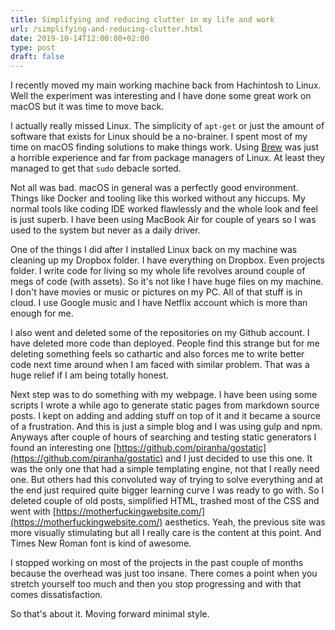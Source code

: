 ```yaml
---
title: Simplifying and reducing clutter in my life and work
url: /simplifying-and-reducing-clutter.html
date: 2019-10-14T12:00:00+02:00
type: post
draft: false
---
```


I recently moved my main working machine back from Hachintosh to Linux. Well the
experiment was interesting and I have done some great work on macOS but it was
time to move back.

I actually really missed Linux. The simplicity of `apt-get` or just the amount
of software that exists for Linux should be a no-brainer. I spent most of my
time on macOS finding solutions to make things work. Using
[Brew](https://brew.sh/) was just a horrible experience and far from package
managers of Linux. At least they managed to get that `sudo` debacle sorted.

Not all was bad. macOS in general was a perfectly good environment. Things like
Docker and tooling like this worked without any hiccups. My normal tools like
coding IDE worked flawlessly and the whole look and feel is just superb. I have
been using MacBook Air for couple of years so I was used to the system but never
as a daily driver.

One of the things I did after I installed Linux back on my machine was cleaning
up my Dropbox folder. I have everything on Dropbox. Even projects folder. I
write code for living so my whole life revolves around couple of megs of code
(with assets). So it's not like I have huge files on my machine. I don't have
movies or music or pictures on my PC. All of that stuff is in cloud. I use
Google music and I have Netflix account which is more than enough for me.

I also went and deleted some of the repositories on my Github account. I have
deleted more code than deployed. People find this strange but for me deleting
something feels so cathartic and also forces me to write better code next time
around when I am faced with similar problem. That was a huge relief if I am
being totally honest.

Next step was to do something with my webpage. I have been using some scripts I
wrote a while ago to generate static pages from markdown source posts. I kept on
adding and adding stuff on top of it and it became a source of a
frustration. And this is just a simple blog and I was using gulp and npm.
Anyways after couple of hours of searching and testing static generators I found
an interesting one
[https://github.com/piranha/gostatic](https://github.com/piranha/gostatic) and I
just decided to use this one. It was the only one that had a simple templating
engine, not that I really need one. But others had this convoluted way of trying
to solve everything and at the end just required quite bigger learning curve I
was ready to go with. So I deleted couple of old posts, simplified HTML, trashed
most of the CSS and went with
[https://motherfuckingwebsite.com/](https://motherfuckingwebsite.com/)
aesthetics.  Yeah, the previous site was more visually stimulating but all I
really care is the content at this point. And Times New Roman font is kind of
awesome.

I stopped working on most of the projects in the past couple of months because
the overhead was just too insane. There comes a point when you stretch yourself
too much and then you stop progressing and with that comes dissatisfaction.

So that's about it. Moving forward minimal style.
